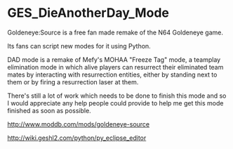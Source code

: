 GES_DieAnotherDay_Mode
======================
Goldeneye:Source is a free fan made remake of the N64 Goldeneye game. 

Its fans can script new modes for it using Python.

DAD mode is a remake of Mefy's MOHAA "Freeze Tag" mode, a teamplay elimination mode in which alive players can
resurrect their eliminated team mates by interacting with resurrection entities, either by standing next to them or
by firing a resurrection laser at them.

There's still a lot of work which needs to be done to finish this mode and so I would appreciate any help people could
provide to help me get this mode finished as soon as possible.

http://www.moddb.com/mods/goldeneye-source

http://wiki.geshl2.com/python/py_eclipse_editor
